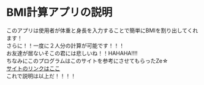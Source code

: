 # BMI計算アプリの説明  
このアプリは使用者が体重と身長を入力することで簡単にBMIを割り出してくれます！  
さらに！！一度に２人分の計算が可能です！！！  
お友達が居ないそこの君には悲しいね！！HAHAHA!!!!  
ちなみにこのプログラムはこのサイトを参考にさせてもらったZe☆  
[サイトのリンクはここ](https://make-lighter.com/bmi-java/)  
これで説明は以上だ！！！！
